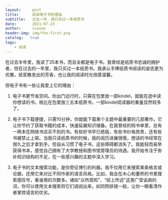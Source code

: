 ```yaml
---
layout:     post
title:      阅读电子书的理由
subtitle:   过去一年，我只买过一本纸质书
date:       2021-07-23
author:     xiaoao
header-img: img/the-first.png
catalog:   true
tags:
    - 阅读
---
```


在过去半年里，我读了35本书，而且全都是电子书。我曾经是纸质书忠诚的拥护者，但在过去的一年里，我只买过一本纸质书。我承认手捧纸质书阅读的姿态更为优雅，纸浆散发出的芳香，也让我的阅读时光倍感温馨。

但电子书有一些让我爱上它的理由：

1. 电子书更节省空间。你出门远行时，只需在包里放一部kindel，就能在途中读你想读的书。相比在包里放三五本纸质书，一部kindel阅读器的重量显然轻多了。

2. 电子书下载便捷，只需10分钟，你就能下载某个主题中最重要的几部著作。它让你节约了获取书籍的成本，快速延展知识储备。在我曾经的购书单里，总有一两本在网络书店买不到的书。有些好书早已绝版，有些书价格昂贵，还有些书被禁止上架。当我只读纸质书的时候，我的阅历进展很慢，想读的书经常在很久之后才拿到手。但自从习惯了电子书，这些障碍都消失了。我能轻而易举获得书本，感觉自己拥有了大学教授和图书馆管理员的待遇。我开始专注于弥补知识结构的不足，在一些感兴趣的主题中深入学习。

3. 电子书的文本搜索功能，是你旁征博引的利器。我不仅用它来搜索某条格言或论据，还用它来对比不同作家的语言风格。比如，我会在木心和董桥的书里搜索感叹号，看谁用的次数多。诸如“众所周知”、“综上所述”这类广受诟病的词，你可以使用文本搜索将它们调阅出来，如同照妖镜一般，让你一眼看清作者掌控语言的优劣。
